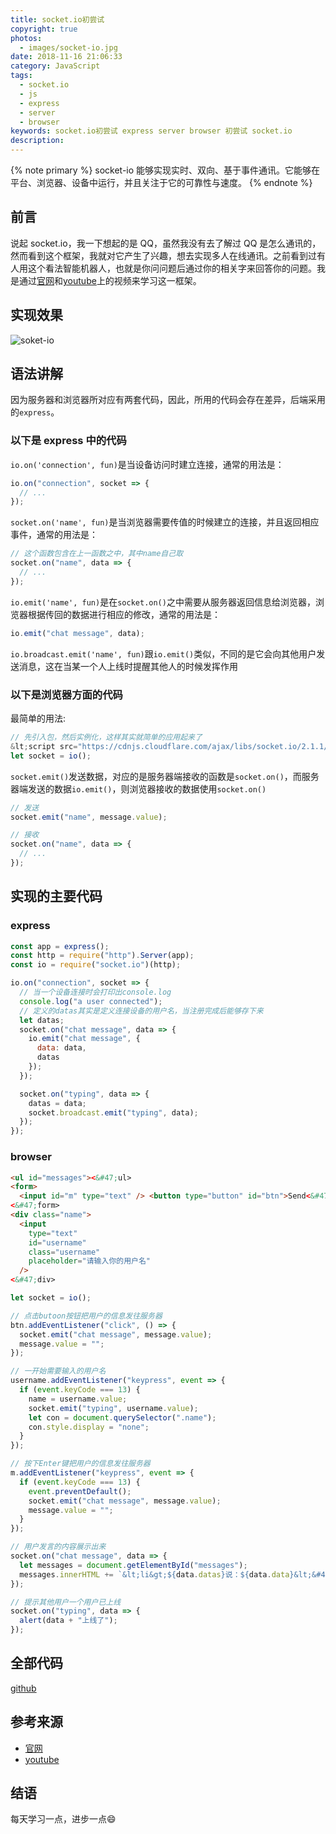 ```yaml
---
title: socket.io初尝试
copyright: true
photos:
  - images/socket-io.jpg
date: 2018-11-16 21:06:33
category: JavaScript
tags:
  - socket.io
  - js
  - express
  - server
  - browser
keywords: socket.io初尝试 express server browser 初尝试 socket.io
description:
---
```



{% note primary %}
socket-io 能够实现实时、双向、基于事件通讯。它能够在平台、浏览器、设备中运行，并且关注于它的可靠性与速度。
{% endnote %}

<!-- more -->

## 前言

说起 socket.io，我一下想起的是 QQ，虽然我没有去了解过 QQ 是怎么通讯的，然而看到这个框架，我就对它产生了兴趣，想去实现多人在线通讯。之前看到过有人用这个看法智能机器人，也就是你问问题后通过你的相关字来回答你的问题。我是通过[官网](https://socket.io/)和[youtube](https://www.youtube.com/watch?v=vQjiN8Qgs3c&list=PL4cUxeGkcC9i4V-_ZVwLmOusj8YAUhj_9&index=1)上的视频来学习这一框架。

## 实现效果

![soket-io](images/soket-io.gif)

## 语法讲解

因为服务器和浏览器所对应有两套代码，因此，所用的代码会存在差异，后端采用的`express`。

### 以下是 express 中的代码

`io.on('connection', fun)`是当设备访问时建立连接，通常的用法是：

```js js
io.on("connection", socket => {
  // ...
});
```

`socket.on('name', fun)`是当浏览器需要传值的时候建立的连接，并且返回相应事件，通常的用法是：

```js js
// 这个函数包含在上一函数之中，其中name自己取
socket.on("name", data => {
  // ...
});
```

`io.emit('name', fun)`是在`socket.on()`之中需要从服务器返回信息给浏览器，浏览器根据传回的数据进行相应的修改，通常的用法是：

```js js
io.emit("chat message", data);
```

`io.broadcast.emit('name', fun)`跟`io.emit()`类似，不同的是它会向其他用户发送消息，这在当某一个人上线时提醒其他人的时候发挥作用

### 以下是浏览器方面的代码

最简单的用法:

```js js
// 先引入包，然后实例化，这样其实就简单的应用起来了
&lt;script src="https://cdnjs.cloudflare.com/ajax/libs/socket.io/2.1.1/socket.io.dev.js" /&gt;;
let socket = io();
```

`socket.emit()`发送数据，对应的是服务器端接收的函数是`socket.on()`，而服务器端发送的数据`io.emit()`，则浏览器接收的数据使用`socket.on()`

```js js
// 发送
socket.emit("name", message.value);

// 接收
socket.on("name", data => {
  // ...
});
```

## 实现的主要代码

### express

```js js
const app = express();
const http = require("http").Server(app);
const io = require("socket.io")(http);

io.on("connection", socket => {
  // 当一个设备连接时会打印出console.log
  console.log("a user connected");
  // 定义的datas其实是定义连接设备的用户名，当注册完成后能够存下来
  let datas;
  socket.on("chat message", data => {
    io.emit("chat message", {
      data: data,
      datas
    });
  });

  socket.on("typing", data => {
    datas = data;
    socket.broadcast.emit("typing", data);
  });
});
```

### browser

```html html
<ul id="messages"><&#47;ul>
<form>
  <input id="m" type="text" /> <button type="button" id="btn">Send<&#47;button>
<&#47;form>
<div class="name">
  <input
    type="text"
    id="username"
    class="username"
    placeholder="请输入你的用户名"
  />
<&#47;div>
```

```js js
let socket = io();

// 点击butoon按钮把用户的信息发往服务器
btn.addEventListener("click", () => {
  socket.emit("chat message", message.value);
  message.value = "";
});

// 一开始需要输入的用户名
username.addEventListener("keypress", event => {
  if (event.keyCode === 13) {
    name = username.value;
    socket.emit("typing", username.value);
    let con = document.querySelector(".name");
    con.style.display = "none";
  }
});

// 按下Enter键把用户的信息发往服务器
m.addEventListener("keypress", event => {
  if (event.keyCode === 13) {
    event.preventDefault();
    socket.emit("chat message", message.value);
    message.value = "";
  }
});

// 用户发言的内容展示出来
socket.on("chat message", data => {
  let messages = document.getElementById("messages");
  messages.innerHTML += `&lt;li&gt;${data.datas}说：${data.data}&lt;&#47;li&gt;`;
});

// 提示其他用户一个用户已上线
socket.on("typing", data => {
  alert(data + "上线了");
});
```

## 全部代码

[github](https://github.com/zjgyb/js-study/tree/master/socket-io)

## 参考来源

- [官网](https://socket.io/)
- [youtube](https://www.youtube.com/watch?v=vQjiN8Qgs3c&list=PL4cUxeGkcC9i4V-_ZVwLmOusj8YAUhj_9&index=1)

## 结语

每天学习一点，进步一点:smile:
